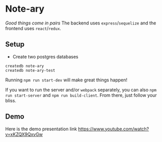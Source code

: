 # Note-ary

_Good things come in pairs_ The backend uses `express`/`sequelize` and the frontend uses `react`/`redux`. 

## Setup 

* Create two postgres databases 

``` 
createdb note-ary 
createdb note-ary-test 
``` 
Running `npm run start-dev` will make great things happen! 

If you want to run the server and/or `webpack` separately, you can also 
`npm run start-server` and `npm run build-client`. From there, just follow your bliss. 

## Demo 


Here is the demo presentation link https://www.youtube.com/watch?v=xKZQX9QxvGw